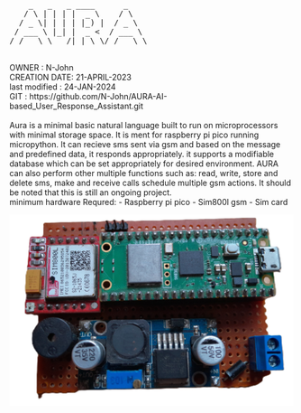 <section>
<pre>
    _   _   _ ____      _      
   / \ | | | |  _ \    / \     
  / _ \| | | | |_) |  / _ \    
 / ___ \ |_| |  _ <  / ___ \   
/_/   \_\___/|_| \_\/_/   \_\  
</pre>
</section>
     
<br>
<section>
OWNER : N-John<br>
CREATION DATE: 21-APRIL-2023<br>
last modified : 24-JAN-2024<br>
GIT : https://github.com/N-John/AURA-AI-based_User_Response_Assistant.git<br>
</section>
<br>
<section>
Aura is a minimal basic natural language built to run on microprocessors 
with minimal storage space. It is ment for raspberry pi pico running micropython.
It can recieve sms sent via gsm and based on the message and predefined data, it responds appropriately.
it supports a modifiable database which can be set appropriately for desired environment.
AURA can also perform other multiple functions such as: read, write, store and delete sms, make and receive
calls schedule multiple gsm actions. It should be noted that this is still an ongoing project.
</section>
<paragraph>
    minimum hardware Requred:
    - Raspberry pi pico
    - Sim800l gsm
    - Sim card
    
</paragraph>

![AURA HARDWARE BUILD](https://github.com/N-John/AURA-AI-based_User_Response_Assistant/blob/main/AURA.jpg)
